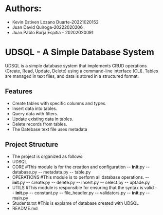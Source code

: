 # Authors: 
- Kevin Estiven Lozano Duarte-20221020152
- Juan David Quiroga-20222020206
- Juan Pablo Borja Espitia - 20202020091

# UDSQL - A Simple Database System

UDSQL is a simple database system that implements CRUD operations (Create, Read, Update, Delete) using a command-line interface (CLI). Tables are managed in text files, and data is stored in a structured format.

## Features

- Create tables with specific columns and types.
- Insert data into tables.
- Query data with filters.
- Update existing data in tables.
- Delete records from tables.
- The Datebase text file uses metadata

## Project Structure

- The project is organized as follows:
- UDSQL
- CORE #This module is for the creation and configuration
-- __init__.py
-- database.py
-- metadata.py
-- table.py
- OPERATIONS #This module is to perform all database operations. 
-- __init__.py
-- create.py
-- delete.py
-- insert.py
-- select.py
-- uptade.py
- UTILS #This module is responsible for ensuring that the syntax is valid 
-- __init__.py
-- constant.py
-- file_headler.py
-- validators.py
-- __init__.py
-- main.py
- Students.txt #This is explame of database created with UDSQL
- README.md
